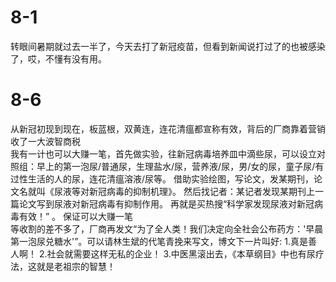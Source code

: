 # 8-1  
转眼间暑期就过去一半了，今天去打了新冠疫苗，但看到新闻说打过了的也被感染了，哎，不懂有没有用。    


# 8-6
从新冠初现到现在，板蓝根，双黄连，连花清瘟都宣称有效，背后的厂商靠着营销收了一大波智商税    
我有一计也可以大赚一笔，首先做实验，往新冠病毒培养皿中滴些尿，可以设立对照组：早上的第一泡尿/普通尿，生理盐水/尿，营养液/尿，男/女的尿，童子尿/有过性生活的人的尿，连花清瘟溶液/尿等。
借助实验绘图，写论文，发某期刊，论文名就叫《尿液等对新冠病毒的抑制机理》。
然后找记者：某记者发现某期刊上一篇论文写到尿液对新冠病毒有抑制作用。
再就是买热搜“科学家发现尿液对新冠病毒有效！” 。
保证可以大赚一笔    
等收割的差不多了，厂商再发文“为了全人类！我们决定向全社会公布药方：'早晨第一泡尿兑糖水'”。可以请林生斌的代笔青挽来写文，博文下一片叫好:
1.真是善人啊！
2.社会就需要这样无私的企业！
3.中医黑滚出去，《本草纲目》中也有尿疗法，这就是老祖宗的智慧！